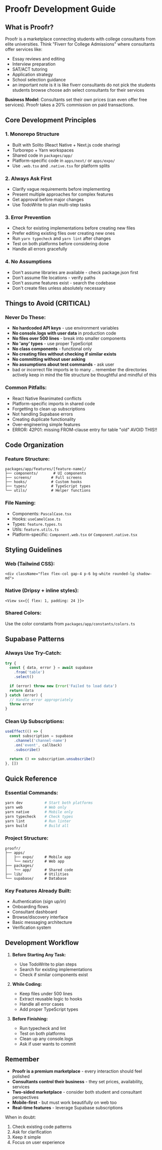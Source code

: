 # Proofr Development Guide

## What is Proofr?
Proofr is a marketplace connecting students with college consultants from elite universities. Think "Fiverr for College Admissions" where consultants offer services like:
- Essay reviews and editing
- Interview preparation
- SAT/ACT tutoring
- Application strategy
- School selection guidance
- an important note is it is like fiverr consultants do not pick the students students browse choose adn select consultants for their services

**Business Model**: Consultants set their own prices (can even offer free services). Proofr takes a 20% commission on paid transactions.

## Core Development Principles

### 1. Monorepo Structure
- Built with Solito (React Native + Next.js code sharing)
- Turborepo + Yarn workspaces
- Shared code in `packages/app/`
- Platform-specific code in `apps/next/` or `apps/expo/`
- Use `.web.tsx` and `.native.tsx` for platform splits

### 2. Always Ask First
- Clarify vague requirements before implementing
- Present multiple approaches for complex features
- Get approval before major changes
- Use TodoWrite to plan multi-step tasks

### 3. Error Prevention
- Check for existing implementations before creating new files
- Prefer editing existing files over creating new ones
- Run `yarn typecheck` and `yarn lint` after changes
- Test on both platforms before considering done
- Handle all errors gracefully

### 4. No Assumptions
- Don't assume libraries are available - check package.json first
- Don't assume file locations - verify paths
- Don't assume features exist - search the codebase
- Don't create files unless absolutely necessary

## Things to Avoid (CRITICAL)

### Never Do These:
- **No hardcoded API keys** - use environment variables
- **No console.logs with user data** in production code
- **No files over 500 lines** - break into smaller components
- **No 'any' types** - use proper TypeScript
- **No class components** - functional only
- **No creating files without checking if similar exists**
- **No committing without user asking**
- **No assumptions about test commands** - ask user
- bad or incorrect file imports ie to many .. remember the directories actively keep in mind the file structure be thoughtful and mindful of this

### Common Pitfalls:
- React Native Reanimated conflicts
- Platform-specific imports in shared code
- Forgetting to clean up subscriptions
- Not handling Supabase errors
- Creating duplicate functionality
- Over-engineering simple features
- ERROR:  42P01: missing FROM-clause entry for table "old" AVOID THIS!!




## Code Organization

### Feature Structure:
```
packages/app/features/[feature-name]/
├── components/       # UI components
├── screens/         # Full screens
├── hooks/           # Custom hooks
├── types/           # TypeScript types
└── utils/           # Helper functions
```

### File Naming:
- Components: `PascalCase.tsx`
- Hooks: `useCamelCase.ts`
- Types: `feature.types.ts`
- Utils: `feature.utils.ts`
- Platform-specific: `Component.web.tsx` or `Component.native.tsx`

## Styling Guidelines

### Web (Tailwind CSS):
```tsx
<div className="flex flex-col gap-4 p-6 bg-white rounded-lg shadow-md">
```

### Native (Dripsy + inline styles):
```tsx
<View sx={{ flex: 1, padding: 24 }}>
```

### Shared Colors:
Use the color constants from `packages/app/constants/colors.ts`

## Supabase Patterns

### Always Use Try-Catch:
```typescript
try {
  const { data, error } = await supabase
    .from('table')
    .select()
  
  if (error) throw new Error('Failed to load data')
  return data
} catch (error) {
  // Handle error appropriately
  throw error
}
```

### Clean Up Subscriptions:
```typescript
useEffect(() => {
  const subscription = supabase
    .channel('channel-name')
    .on('event', callback)
    .subscribe()
  
  return () => subscription.unsubscribe()
}, [])
```

## Quick Reference

### Essential Commands:
```bash
yarn dev          # Start both platforms
yarn web          # Web only
yarn native       # Mobile only
yarn typecheck    # Check types
yarn lint         # Run linter
yarn build        # Build all
```

### Project Structure:
```
proofr/
├── apps/
│   ├── expo/     # Mobile app
│   └── next/     # Web app
├── packages/
│   └── app/      # Shared code
├── lib/          # Utilities
└── supabase/     # Database
```

### Key Features Already Built:
- Authentication (sign up/in)
- Onboarding flows
- Consultant dashboard
- Browse/discovery interface
- Basic messaging architecture
- Verification system

## Development Workflow

1. **Before Starting Any Task:**
   - Use TodoWrite to plan steps
   - Search for existing implementations
   - Check if similar components exist

2. **While Coding:**
   - Keep files under 500 lines
   - Extract reusable logic to hooks
   - Handle all error cases
   - Add proper TypeScript types

3. **Before Finishing:**
   - Run typecheck and lint
   - Test on both platforms
   - Clean up any console.logs
   - Ask if user wants to commit

## Remember

- **Proofr is a premium marketplace** - every interaction should feel polished
- **Consultants control their business** - they set prices, availability, services
- **Two-sided marketplace** - consider both student and consultant perspectives
- **Mobile-first** - but must work beautifully on web too
- **Real-time features** - leverage Supabase subscriptions

When in doubt:
1. Check existing code patterns
2. Ask for clarification
3. Keep it simple
4. Focus on user experience